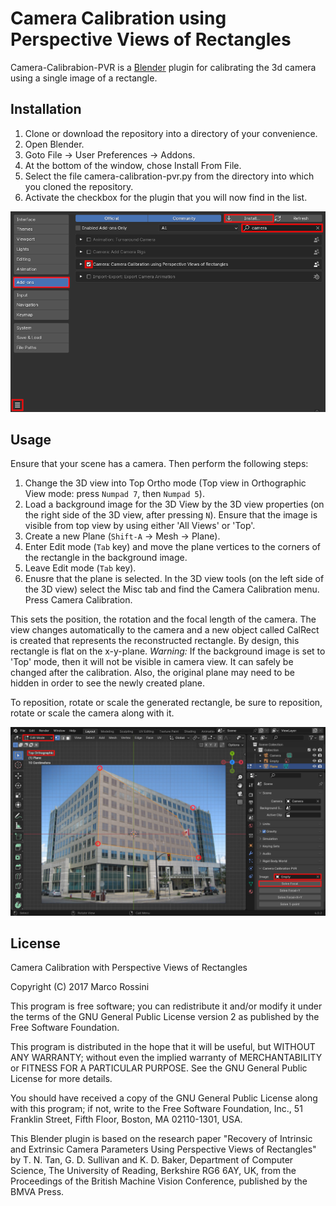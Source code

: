 # Camera Calibration using Perspective Views of Rectangles

Camera-Calibrabion-PVR is a [Blender](http://www.blender.org) plugin for calibrating the 3d camera using a single image of a rectangle.

## Installation
1. Clone or download the repository into a directory of your convenience.
2. Open Blender.
3. Goto File -> User Preferences -> Addons.
4. At the bottom of the window, chose Install From File.
5. Select the file camera-calibration-pvr.py from the directory into which you cloned the repository.
6. Activate the checkbox for the plugin that you will now find in the list.

![Screenshot Installation](https://github.com/mrossini-ethz/camera-calibration-pvr/blob/master/doc/ui1.png "Schreenshot Installation")

## Usage
Ensure that your scene has a camera. Then perform the following steps:

1. Change the 3D view into Top Ortho mode (Top view in Orthographic View mode: press `Numpad 7`, then `Numpad 5`).
2. Load a background image for the 3D View by the 3D view properties (on the right side of the 3D view, after pressing `N`). Ensure that the image is visible from top view by using either 'All Views' or 'Top'.
3. Create a new Plane (`Shift-A` -> Mesh -> Plane).
4. Enter Edit mode (`Tab` key) and move the plane vertices to the corners of the rectangle in the background image.
5. Leave Edit mode (`Tab` key).
6. Enusre that the plane is selected. In the 3D view tools (on the left side of the 3D view) select the Misc tab and find the Camera Calibration menu. Press Camera Calibration.

This sets the position, the rotation and the focal length of the camera. The view changes automatically to the camera and a new object called CalRect is created that represents the reconstructed rectangle. By design, this rectangle is flat on the x-y-plane. *Warning:* If the background image is set to 'Top' mode, then it will not be visible in camera view. It can safely be changed after the calibration.
Also, the original plane may need to be hidden in order to see the newly created plane.

To reposition, rotate or scale the generated rectangle, be sure to reposition, rotate or scale the camera along with it.

![Screenshot Usage](https://github.com/mrossini-ethz/camera-calibration-pvr/blob/master/doc/ui2.png "Schreenshot Usage")

## License
Camera Calibration with Perspective Views of Rectangles

Copyright (C) 2017  Marco Rossini

This program is free software; you can redistribute it and/or
modify it under the terms of the GNU General Public License
version 2 as published by the Free Software Foundation.

This program is distributed in the hope that it will be useful,
but WITHOUT ANY WARRANTY; without even the implied warranty of
MERCHANTABILITY or FITNESS FOR A PARTICULAR PURPOSE.  See the
GNU General Public License for more details.

You should have received a copy of the GNU General Public License
along with this program; if not, write to the Free Software
Foundation, Inc., 51 Franklin Street, Fifth Floor, Boston, MA  02110-1301, USA.

This Blender plugin is based on the research paper "Recovery of Intrinsic
and Extrinsic Camera Parameters Using Perspective Views of Rectangles" by
T. N. Tan, G. D. Sullivan and K. D. Baker, Department of Computer Science,
The University of Reading, Berkshire RG6 6AY, UK,
from the Proceedings of the British Machine Vision Conference, published by
the BMVA Press.
